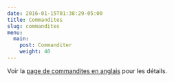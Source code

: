```yaml
---
date: 2016-01-15T01:38:29-05:00
title: Commandites
slug: commandites
menu:
  main:
    post: Commanditer
    weight: 40
---
```


Voir la [page de commandites en anglais](/en/sponsorship) pour les détails.

